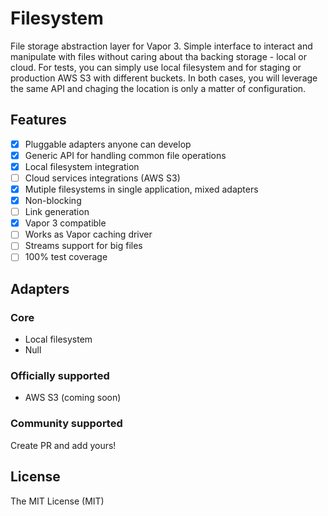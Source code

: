 # Filesystem

File storage abstraction layer for Vapor 3. Simple interface to interact and manipulate with files without caring about tha backing storage - local or cloud.
For tests, you can simply use local filesystem and for staging or production AWS S3 with different buckets. In both cases, you will leverage the same API and chaging the location is only a matter of configuration.

## Features

- [x] Pluggable adapters anyone can develop
- [x] Generic API for handling common file operations
- [x] Local filesystem integration
- [ ] Cloud services integrations (AWS S3)
- [x] Mutiple filesystems in single application, mixed adapters
- [x] Non-blocking
- [ ] Link generation
- [x] Vapor 3 compatible
- [ ] Works as Vapor caching driver
- [ ] Streams support for big files
- [ ] 100% test coverage

## Adapters

### Core
- Local filesystem
- Null

### Officially supported
- AWS S3 (coming soon)

### Community supported
Create PR and add yours!

## License
The MIT License (MIT)

